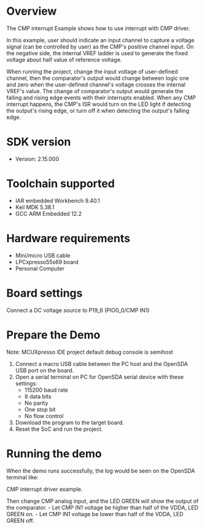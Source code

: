 Overview
========

The CMP interrupt Example shows how to use interrupt with CMP driver.

In this example, user should indicate an input channel to capture a voltage signal (can be controlled by user) as the 
CMP's positive channel input. On the negative side, the internal VREF ladder is used to generate the fixed voltage about
half value of reference voltage.

When running the project, change the input voltage of user-defined channel, then the comparator's output would change
between logic one and zero when the user-defined channel's voltage crosses the internal VREF's value. The change of
comparator's output would generate the falling and rising edge events with their interrupts enabled. When any CMP 
interrupt happens, the CMP's ISR would turn on the LED light if detecting the output's rising edge, or turn off it when
detecting the output's falling edge.

SDK version
===========
- Version: 2.15.000

Toolchain supported
===================
- IAR embedded Workbench  9.40.1
- Keil MDK  5.38.1
- GCC ARM Embedded  12.2

Hardware requirements
=====================
- Mini/micro USB cable
- LPCxpresso55s69 board
- Personal Computer

Board settings
==============
Connect a DC voltage source to P19_6 (PIO0_0/CMP IN1)

Prepare the Demo
================
Note: MCUXpresso IDE project default debug console is semihost
1.  Connect a macro USB cable between the PC host and the OpenSDA USB port on the board.
2.  Open a serial terminal on PC for OpenSDA serial device with these settings:
    - 115200 baud rate
    - 8 data bits
    - No parity
    - One stop bit
    - No flow control
3.  Download the program to the target board.
4.  Reset the SoC and run the project.

Running the demo
================
When the demo runs successfully, the log would be seen on the OpenSDA terminal like:

CMP interrupt driver example.

Then change CMP analog input, and the LED GREEN will show the output of the comparator.
    - Let CMP IN1 voltage be higher than half of the VDDA, LED GREEN on.
    - Let CMP IN1 voltage be lower than half of the VDDA, LED GREEN off.
